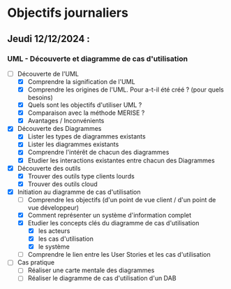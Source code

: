 # Objectifs journaliers

## Jeudi 12/12/2024 :

### UML - Découverte et diagramme de cas d'utilisation

- [ ] Découverte de l'UML
  - [x] Comprendre la signification de l'UML
  - [x] Comprendre les origines de l'UML. Pour a-t-il été créé ? (pour quels besoins)
  - [x] Quels sont les objectifs d'utiliser UML ?
  - [x] Comparaison avec la méthode MERISE ?
  - [x] Avantages / Inconvénients

- [x] Découverte des Diagrammes
  - [x] Lister les types de diagrammes existants
  - [x] Lister les diagrammes existants
  - [x] Comprendre l'intérêt de chacun des diagrammes
  - [x] Etudier les interactions existantes entre chacun des Diagrammes

- [x] Découverte des outils
  - [x] Trouver des outils type clients lourds
  - [x] Trouver des outils cloud
  
- [x] Initiation au diagramme de cas d'utilisation
  - [ ] Comprendre les objectifs (d'un point de vue client / d'un point de vue développeur)
  - [x] Comment représenter un système d'information complet
  - [x] Etudier les concepts clés du diagramme de cas d'utilisation
    - [x]  les acteurs
	- [x] les cas d'utilisation
	- [x] le système
  - [ ] Comprendre le lien entre les User Stories et les cas d'utilisation
  
- [ ] Cas pratique
  - [ ] Réaliser une carte mentale des diagrammes
  - [ ] Réaliser le diagramme de cas d'utilisation d'un DAB

